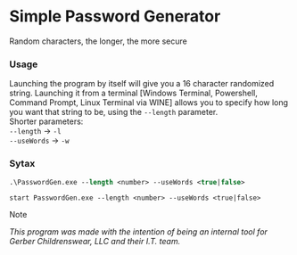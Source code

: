 # Simple Password Generator
Random characters, the longer, the more secure

### Usage
Launching the program by itself will give you a 16 character randomized string. Launching it from a terminal [Windows Terminal, Powershell, Command Prompt, Linux Terminal via WINE] allows you to specify how long you want that string to be, using the `--length` parameter.<br>
Shorter parameters:<br>
<code>--length</code> -> <code>-l</code><br>
<code>--useWords</code> -> <code>-w</code><br>

### Sytax
```ps
.\PasswordGen.exe --length <number> --useWords <true|false>
```

```batch
start PasswordGen.exe --length <number> --useWords <true|false>
```

> [!NOTE]  
> *This program was made with the intention of being an internal tool for Gerber Childrenswear, LLC and their I.T. team.*
